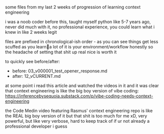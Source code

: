 some files from my last 2 weeks of progression of learning context engineering

i was a noob coder before this, taught myself python like 5-7 years ago, never did much with it, no professional experience, you could learn what i knew in like 2 weeks legit

files are prefixed in chronological-ish order - as you can see things get less scuffed as you learn🤣a lot of it is your environment/workflow honestly so the headache of setting that shit up real nice is worth it

to quickly see before/after:

  - before: 03_v000001_test_opener_response.md
  - after: 12_vCURRENT.md

at some point i read this article and watched the videos in it and it was clear that context engineering is like the big boy version of vibe coding: https://inferencebysequoia.substack.com/p/vibe-coding-needs-context-engineering

the Code Medin video featuring Rasmus' context engineering repo is like the REAL big boy version of it but that shit is too much for me xD, very powerful, but like very verbose, hard to keep track of if ur not already a professional developer i guess
